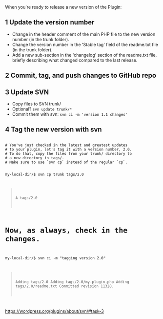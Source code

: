 When you're ready to release a new version of the Plugin:

## 1 Update the version number 

* Change in the header comment of the main PHP file to the new version number (in the trunk folder).
* Change the version number in the 'Stable tag' field of the readme.txt file (in the trunk folder).
* Add a new sub-section in the 'changelog' section of the readme.txt file, briefly describing what changed compared to the last release.

## 2 Commit, tag, and push changes to GitHub repo

## 3 Update SVN

* Copy files to SVN trunk/ 
* Optional? `svn update trunk/*`
* Commit them with svn: `svn ci -m 'version 1.1 changes'`

## 4 Tag the new version with svn

<code>
# You've just checked in the latest and greatest updates
# to your plugin, let's tag it with a version number, 2.0.
# To do that, copy the files from your trunk/ directory to
# a new directory in tags/.
# Make sure to use `svn cp` instead of the regular `cp`.

my-local-dir/$ svn cp trunk tags/2.0
> A tags/2.0

# Now, as always, check in the changes.

my-local-dir/$ svn ci -m "tagging version 2.0"
> Adding         tags/2.0
> Adding         tags/2.0/my-plugin.php
> Adding         tags/2.0/readme.txt
> Committed revision 11328.
</code>


https://wordpress.org/plugins/about/svn/#task-3